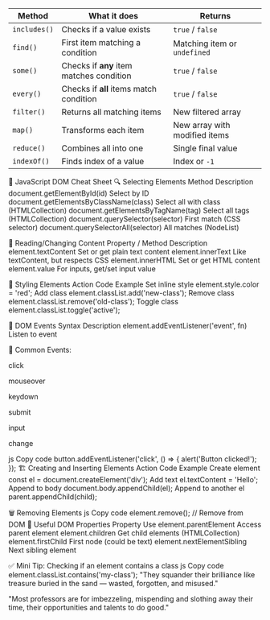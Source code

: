 | Method       | What it does                             | Returns                       |
| ------------ | ---------------------------------------- | ----------------------------- |
| `includes()` | Checks if a value exists                 | `true` / `false`              |
| `find()`     | First item matching a condition          | Matching item or `undefined`  |
| `some()`     | Checks if **any** item matches condition | `true` / `false`              |
| `every()`    | Checks if **all** items match condition  | `true` / `false`              |
| `filter()`   | Returns all matching items               | New filtered array            |
| `map()`      | Transforms each item                     | New array with modified items |
| `reduce()`   | Combines all into one                    | Single final value            |
| `indexOf()`  | Finds index of a value                   | Index or `-1`                 |
🧾 JavaScript DOM Cheat Sheet
🔍 Selecting Elements
Method	Description
document.getElementById(id)	Select by ID
document.getElementsByClassName(class)	Select all with class (HTMLCollection)
document.getElementsByTagName(tag)	Select all tags (HTMLCollection)
document.querySelector(selector)	First match (CSS selector)
document.querySelectorAll(selector)	All matches (NodeList)

📝 Reading/Changing Content
Property / Method	Description
element.textContent	Set or get plain text content
element.innerText	Like textContent, but respects CSS
element.innerHTML	Set or get HTML content
element.value	For inputs, get/set input value

🎨 Styling Elements
Action	Code Example
Set inline style	element.style.color = 'red';
Add class	element.classList.add('new-class');
Remove class	element.classList.remove('old-class');
Toggle class	element.classList.toggle('active');

🧠 DOM Events
Syntax	Description
element.addEventListener('event', fn)	Listen to event

🔑 Common Events:

click

mouseover

keydown

submit

input

change

js
Copy code
button.addEventListener('click', () => {
  alert('Button clicked!');
});
🏗️ Creating and Inserting Elements
Action	Code Example
Create element	const el = document.createElement('div');
Add text	el.textContent = 'Hello';
Append to body	document.body.appendChild(el);
Append to another el	parent.appendChild(child);

🗑️ Removing Elements
js
Copy code
element.remove();  // Remove from DOM
🧰 Useful DOM Properties
Property	Use
element.parentElement	Access parent element
element.children	Get child elements (HTMLCollection)
element.firstChild	First node (could be text)
element.nextElementSibling	Next sibling element

✅ Mini Tip: Checking if an element contains a class
js
Copy code
element.classList.contains('my-class');
"They squander their brilliance like treasure buried in the sand — wasted, forgotten, and misused."

"Most professors are for imbezzeling, mispending and slothing away their time, their opportunities and talents to do good."

